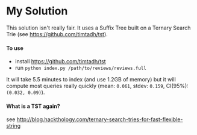 My Solution
===========

This solution isn't really fair. It uses a Suffix Tree built on a Ternary Search
Trie (see https://github.com/timtadh/tst).

#### To use

- install https://github.com/timtadh/tst
- run `python index.py /path/to/reviews/reviews.full`

It will take 5.5 minutes to index (and use 1.2GB of memory) but it will compute
most queries really quickly (mean: `0.061`, stdev: `0.159`, 
CI(95%): `(0.032, 0.09)`).

#### What is a TST again?

see http://blog.hackthology.com/ternary-search-tries-for-fast-flexible-string


